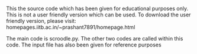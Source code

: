 This the source code which has been given for educational purposes only. This is not a user friendly version which can be used. 
To download the user friendly version, please visit: homepages.iitb.ac.in/~prashant7891/homepage.html

The main code is scroodle.py. The other two codes are called within this code. The input file has also been given for reference purposes
